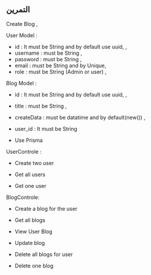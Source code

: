 
## التمرين 

Create Blog ,

User Model :
- id : It must be String and by default use uuid, , 
- username : must be String ,
- password : must be String , 
- email : must be String and by Unique,  
- role : must be String (Admin or user) ,


Blog Model :
- id : It must be String and by default use uuid, , 
- title : must be String ,
- createData : must be datatime and by  default(new()) , 
- user_id : It must be String 






 - Use Prisma


 UserControle :

- Create two user

- Get all users 

- Get one user


BlogControle:

- Create a blog for the user

- Get all blogs

- View User Blog

- Update  blog

- Delete all blogs for user

- Delete one blog 




